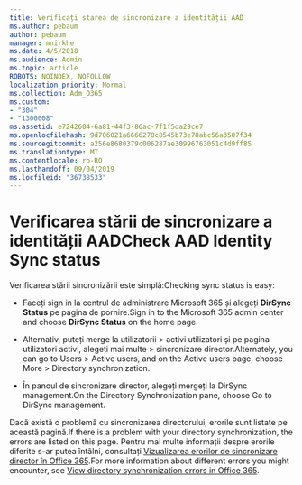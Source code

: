 ```yaml
---
title: Verificați starea de sincronizare a identității AAD
ms.author: pebaum
author: pebaum
manager: mnirkhe
ms.date: 4/5/2018
ms.audience: Admin
ms.topic: article
ROBOTS: NOINDEX, NOFOLLOW
localization_priority: Normal
ms.collection: Adm_O365
ms.custom:
- "304"
- "1300008"
ms.assetid: e7242604-6a81-44f3-86ac-7f1f5da29ce7
ms.openlocfilehash: 9d706021a6666270c8545b73e78abc56a3507f34
ms.sourcegitcommit: a256e8680379c006287ae30996763051c4d9ff85
ms.translationtype: MT
ms.contentlocale: ro-RO
ms.lasthandoff: 09/04/2019
ms.locfileid: "36738533"
---
```

# <a name="check-aad-identity-sync-status"></a><span data-ttu-id="2be71-102">Verificarea stării de sincronizare a identității AAD</span><span class="sxs-lookup"><span data-stu-id="2be71-102">Check AAD Identity Sync status</span></span>

<span data-ttu-id="2be71-103">Verificarea stării sincronizării este simplă:</span><span class="sxs-lookup"><span data-stu-id="2be71-103">Checking sync status is easy:</span></span>
  
- <span data-ttu-id="2be71-104">Faceți sign in la centrul de administrare Microsoft 365 și alegeți **DirSync Status** pe pagina de pornire.</span><span class="sxs-lookup"><span data-stu-id="2be71-104">Sign in to the Microsoft 365 admin center and choose **DirSync Status** on the home page.</span></span>

- <span data-ttu-id="2be71-105">Alternativ, puteți merge la utilizatorii \> activi utilizatori și pe pagina utilizatori activi, alegeți mai multe \> sincronizare director.</span><span class="sxs-lookup"><span data-stu-id="2be71-105">Alternately, you can go to Users \> Active users, and on the Active users page, choose More \> Directory synchronization.</span></span>

- <span data-ttu-id="2be71-106">În panoul de sincronizare director, alegeți mergeți la DirSync management.</span><span class="sxs-lookup"><span data-stu-id="2be71-106">On the Directory Synchronization pane, choose Go to DirSync management.</span></span>

<span data-ttu-id="2be71-107">Dacă există o problemă cu sincronizarea directorului, erorile sunt listate pe această pagină.</span><span class="sxs-lookup"><span data-stu-id="2be71-107">If there is a problem with your directory synchronization, the errors are listed on this page.</span></span> <span data-ttu-id="2be71-108">Pentru mai multe informații despre erorile diferite s-ar putea întâlni, consultați [Vizualizarea erorilor de sincronizare director în Office 365](https://docs.microsoft.com//office365/enterprise/identify-directory-synchronization-errors).</span><span class="sxs-lookup"><span data-stu-id="2be71-108">For more information about different errors you might encounter, see [View directory synchronization errors in Office 365](https://docs.microsoft.com//office365/enterprise/identify-directory-synchronization-errors).</span></span>
  